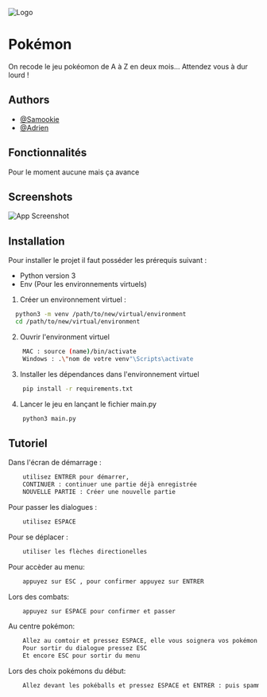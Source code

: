 ![Logo](https://thefederalistpapers.org/wp-content/uploads/2016/07/Pokemon-Logo.png)

    
# Pokémon

On recode le jeu pokéomon de A à Z en deux mois...
Attendez vous à dur lourd !


## Authors

- [@Samookie](https://github.com/samookie/)
- [@Adrien](https://github.com/Adrien-Fr)

  
## Fonctionnalités

Pour le moment aucune mais ça avance

  
## Screenshots

![App Screenshot](https://via.placeholder.com/468x300?text=App+Screenshot+Here)

  

## Installation

Pour installer le projet il faut posséder les prérequis suivant :

- Python version 3
- Env (Pour les environnements virtuels)

1. Créer un environnement virtuel :

```bash
  python3 -m venv /path/to/new/virtual/environment
  cd /path/to/new/virtual/environment
```

2. Ouvrir l'environment virtuel
```bash
    MAC : source (name)/bin/activate
    Windows : .\"nom de votre venv"\Scripts\activate
```

3. Installer les dépendances dans l'environnement virtuel

```bash
    pip install -r requirements.txt
```

4. Lancer le jeu en lançant le fichier main.py
```bash
    python3 main.py
```

## Tutoriel

Dans l'écran de démarrage :

```bash
    utilisez ENTRER pour démarrer,
    CONTINUER : continuer une partie déjà enregistrée
    NOUVELLE PARTIE : Créer une nouvelle partie
```
Pour passer les dialogues :

```bash
    utilisez ESPACE
```

Pour se déplacer :

```bash
    utiliser les flèches directionelles 
```

Pour accèder au menu:

```bash
    appuyez sur ESC , pour confirmer appuyez sur ENTRER
```

Lors des combats:

```bash
    appuyez sur ESPACE pour confirmer et passer
```

Au centre pokémon:

```bash
    Allez au comtoir et pressez ESPACE, elle vous soignera vos pokémon .
    Pour sortir du dialogue pressez ESC
    Et encore ESC pour sortir du menu
```

Lors des choix pokémons du début:

```bash
    Allez devant les pokéballs et pressez ESPACE et ENTRER : puis spammez en bougeant la touche ESPACE jusqu'à ce que vous trouvez le pokémon
```
